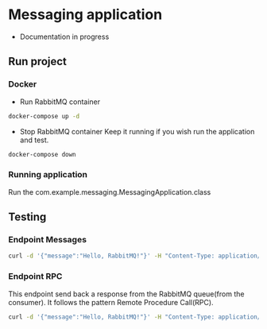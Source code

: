 # Messaging application

- Documentation in progress

## Run project

### Docker
 - Run RabbitMQ container

```sh
docker-compose up -d
```

- Stop RabbitMQ container
  Keep it running if you wish run the application  and  test. 

```sh
docker-compose down
```
### Running application
 Run the com.example.messaging.MessagingApplication.class

## Testing

### Endpoint Messages
```sh
curl -d '{"message":"Hello, RabbitMQ!"}' -H "Content-Type: application/json" -X POST http://localhost:8080/messages
```

### Endpoint RPC
 This endpoint send back a response from the RabbitMQ queue(from the consumer). It follows the pattern Remote Procedure Call(RPC).
```sh
curl -d '{"message":"Hello, RabbitMQ!"}' -H "Content-Type: application/json" -X POST http://localhost:8080/rpc
```

